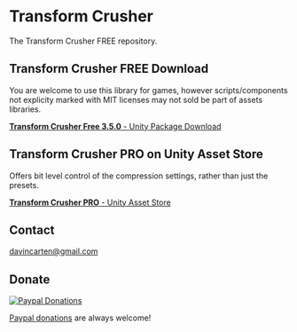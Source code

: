 # Transform Crusher
The Transform Crusher FREE repository.

## Transform Crusher FREE Download
You are welcome to use this library for games, however scripts/components not explicity marked with MIT licenses may not sold be part of assets libraries.

[**Transform Crusher Free 3.5.0** - Unity Package Download](https://github.com/emotitron/TransformCrusher/blob/master/TC_3500_FREE.unitypackage?raw=true)

## Transform Crusher PRO on Unity Asset Store
Offers bit level control of the compression settings, rather than just the presets.

[**Transform Crusher PRO** - Unity Asset Store](https://assetstore.unity.com/packages/tools/network/transform-crusher-116587)

## Contact
<davincarten@gmail.com>

## Donate
[![Paypal Donations](https://raw.githubusercontent.com/emotitron/NetworkSyncTransform/master/Docs/img/paypaldonate.png)](https://paypal.me/emotitron?locale.x=en_US)

[Paypal donations](https://paypal.me/emotitron?locale.x=en_US) are always welcome!

